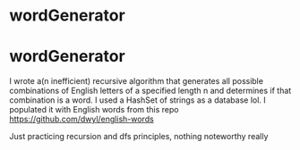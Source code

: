 # wordGenerator

# wordGenerator


I wrote a(n inefficient) recursive algorithm that generates all possible combinations of English letters of a specified length n and determines if that combination is a word. I used a HashSet of strings as a database lol. I populated it with English words from this repo https://github.com/dwyl/english-words

Just practicing recursion and dfs principles, nothing noteworthy really
